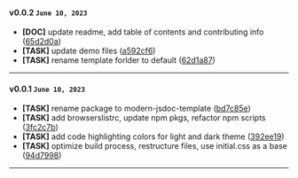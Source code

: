 
#### v0.0.2 `June 10, 2023`

- **[DOC]** update readme, add table of contents and contributing info ([65d2d0a](https://github.com/dmh/modern-jsdoc-template/commit/65d2d0a))
- **[TASK]** update demo files ([a592cf6](https://github.com/dmh/modern-jsdoc-template/commit/a592cf6))
- **[TASK]** rename template forlder to default ([62d1a87](https://github.com/dmh/modern-jsdoc-template/commit/62d1a87))

***

#### v0.0.1 `June 10, 2023`

- **[TASK]** rename package to modern-jsdoc-template ([bd7c85e](https://github.com/dmh/modern-jsdoc-template/commit/bd7c85e))
- **[TASK]** add browserslistrc, update npm pkgs, refactor npm scripts ([3fc2c7b](https://github.com/dmh/modern-jsdoc-template/commit/3fc2c7b))
- **[TASK]** add code highlighting colors for light and dark theme ([392ee19](https://github.com/dmh/modern-jsdoc-template/commit/392ee19))
- **[TASK]** optimize build process, restructure files, use initial.css as a base ([94d7998](https://github.com/dmh/modern-jsdoc-template/commit/94d7998))

***

